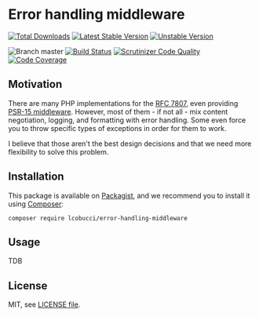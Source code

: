 # Error handling middleware

[![Total Downloads](https://img.shields.io/packagist/dt/lcobucci/error-handling-middleware.svg?style=flat-square)](https://packagist.org/packages/lcobucci/error-handling-middleware)
[![Latest Stable Version](https://img.shields.io/packagist/v/lcobucci/error-handling-middleware.svg?style=flat-square)](https://packagist.org/packages/lcobucci/error-handling-middleware)
[![Unstable Version](https://img.shields.io/packagist/vpre/lcobucci/error-handling-middleware.svg?style=flat-square)](https://packagist.org/packages/lcobucci/error-handling-middleware)

![Branch master](https://img.shields.io/badge/branch-master-brightgreen.svg?style=flat-square)
[![Build Status](https://img.shields.io/travis/lcobucci/error-handling-middleware/master.svg?style=flat-square)](http://travis-ci.org/lcobucci/error-handling-middleware)
[![Scrutinizer Code Quality](https://img.shields.io/scrutinizer/g/lcobucci/error-handling-middleware/master.svg?style=flat-square)](https://scrutinizer-ci.com/g/lcobucci/error-handling-middleware/?branch=master)
[![Code Coverage](https://img.shields.io/scrutinizer/coverage/g/lcobucci/error-handling-middleware/master.svg?style=flat-square)](https://scrutinizer-ci.com/g/lcobucci/error-handling-middleware/?branch=master)

## Motivation

There are many PHP implementations for the [RFC 7807](https://tools.ietf.org/html/rfc7807),
even providing [PSR-15 middleware](https://www.php-fig.org/psr/psr-15/). However,
most of them - if not all - mix content negotiation, logging, and formatting with
error handling. Some even force you to throw specific types of exceptions in order
for them to work.

I believe that those aren't the best design decisions and that we need more
flexibility to solve this problem.

## Installation

This package is available on [Packagist](http://packagist.org/packages/lcobucci/error-handling-middleware),
and we recommend you to install it using [Composer](http://getcomposer.org):

```shell
composer require lcobucci/error-handling-middleware
```

## Usage

TDB

## License

MIT, see [LICENSE file](LICENSE).

